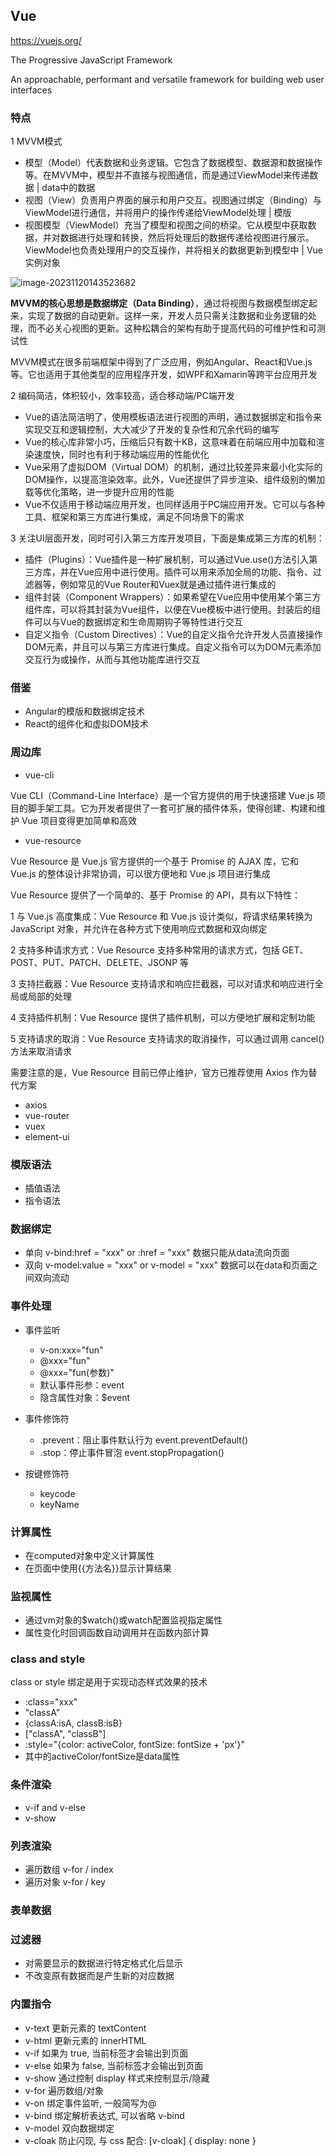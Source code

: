 ## Vue

https://vuejs.org/

The Progressive JavaScript Framework

An approachable, performant and versatile framework for building web user interfaces

### 特点

1 MVVM模式

- 模型（Model）代表数据和业务逻辑。它包含了数据模型、数据源和数据操作等。在MVVM中，模型并不直接与视图通信，而是通过ViewModel来传递数据 | data中的数据
- 视图（View）负责用户界面的展示和用户交互。视图通过绑定（Binding）与ViewModel进行通信，并将用户的操作传递给ViewModel处理 | 模版
- 视图模型（ViewModel）充当了模型和视图之间的桥梁。它从模型中获取数据，并对数据进行处理和转换，然后将处理后的数据传递给视图进行展示。ViewModel也负责处理用户的交互操作，并将相关的数据更新到模型中 | Vue实例对象

![image-20231120143523682](C:\Users\zz153\AppData\Roaming\Typora\typora-user-images\image-20231120143523682.png)

**MVVM的核心思想是数据绑定（Data Binding）**，通过将视图与数据模型绑定起来，实现了数据的自动更新。这样一来，开发人员只需关注数据和业务逻辑的处理，而不必关心视图的更新。这种松耦合的架构有助于提高代码的可维护性和可测试性

MVVM模式在很多前端框架中得到了广泛应用，例如Angular、React和Vue.js等。它也适用于其他类型的应用程序开发，如WPF和Xamarin等跨平台应用开发

2 编码简洁，体积较小，效率较高，适合移动端/PC端开发

- Vue的语法简洁明了，使用模板语法进行视图的声明，通过数据绑定和指令来实现交互和逻辑控制，大大减少了开发的复杂性和冗余代码的编写
- Vue的核心库非常小巧，压缩后只有数十KB，这意味着在前端应用中加载和渲染速度快，同时也有利于移动端应用的性能优化
- Vue采用了虚拟DOM（Virtual DOM）的机制，通过比较差异来最小化实际的DOM操作，以提高渲染效率。此外，Vue还提供了异步渲染、组件级别的懒加载等优化策略，进一步提升应用的性能
- Vue不仅适用于移动端应用开发，也同样适用于PC端应用开发。它可以与各种工具、框架和第三方库进行集成，满足不同场景下的需求

3 关注UI层面开发，同时可引入第三方库开发项目，下面是集成第三方库的机制：

- 插件（Plugins）：Vue插件是一种扩展机制，可以通过Vue.use()方法引入第三方库，并在Vue应用中进行使用。插件可以用来添加全局的功能、指令、过滤器等，例如常见的Vue Router和Vuex就是通过插件进行集成的
- 组件封装（Component Wrappers）：如果希望在Vue应用中使用某个第三方组件库，可以将其封装为Vue组件，以便在Vue模板中进行使用。封装后的组件可以与Vue的数据绑定和生命周期钩子等特性进行交互
- 自定义指令（Custom Directives）：Vue的自定义指令允许开发人员直接操作DOM元素，并且可以与第三方库进行集成。自定义指令可以为DOM元素添加交互行为或操作，从而与其他功能库进行交互

### 借鉴

- Angular的模版和数据绑定技术
- React的组件化和虚拟DOM技术

### 周边库

- vue-cli

Vue CLI（Command-Line Interface）是一个官方提供的用于快速搭建 Vue.js 项目的脚手架工具。它为开发者提供了一套可扩展的插件体系，使得创建、构建和维护 Vue 项目变得更加简单和高效

- vue-resource

Vue Resource 是 Vue.js 官方提供的一个基于 Promise 的 AJAX 库，它和 Vue.js 的整体设计非常协调，可以很方便地和 Vue.js 项目进行集成

Vue Resource 提供了一个简单的、基于 Promise 的 API，具有以下特性：

1 与 Vue.js 高度集成：Vue Resource 和 Vue.js 设计类似，将请求结果转换为 JavaScript 对象，并允许在各种方式下使用响应式数据和双向绑定

2 支持多种请求方式：Vue Resource 支持多种常用的请求方式，包括 GET、POST、PUT、PATCH、DELETE、JSONP 等

3 支持拦截器：Vue Resource 支持请求和响应拦截器，可以对请求和响应进行全局或局部的处理

4 支持插件机制：Vue Resource 提供了插件机制，可以方便地扩展和定制功能

5 支持请求的取消：Vue Resource 支持请求的取消操作，可以通过调用 cancel() 方法来取消请求

需要注意的是，Vue Resource 目前已停止维护，官方已推荐使用 Axios 作为替代方案

- axios
- vue-router
- vuex
- element-ui

### 模版语法

- 插值语法
- 指令语法

### 数据绑定

- 单向 v-bind:href = "xxx" or :href = "xxx"   数据只能从data流向页面
- 双向 v-model:value = "xxx" or v-model = "xxx" 数据可以在data和页面之间双向流动

### 事件处理

- 事件监听
  - v-on:xxx="fun"
  - @xxx="fun"
  - @xxx="fun(参数)"
  - 默认事件形参：event
  - 隐含属性对象：$event

- 事件修饰符
  - .prevent：阻止事件默认行为 event.preventDefault()
  - .stop：停止事件冒泡 event.stopPropagation()
- 按键修饰符
  - keycode
  - keyName

### 计算属性

- 在computed对象中定义计算属性
- 在页面中使用{{方法名}}显示计算结果

### 监视属性

- 通过vm对象的$watch()或watch配置监视指定属性
- 属性变化时回调函数自动调用并在函数内部计算

### class and style

class or style 绑定是用于实现动态样式效果的技术

- :class="xxx"
- "classA"
- {classA:isA, classB:isB}
- ["classA", "classB"]
- :style="{color: activeColor, fontSize: fontSize + 'px'}"
- 其中的activeColor/fontSize是data属性

### 条件渲染

- v-if and v-else
- v-show

### 列表渲染

- 遍历数组 v-for / index
- 遍历对象 v-for / key

### 表单数据



### 过滤器

- 对需要显示的数据进行特定格式化后显示
- 不改变原有数据而是产生新的对应数据

### 内置指令

- v-text 更新元素的 textContent
- v-html 更新元素的 innerHTML
- v-if 如果为 true, 当前标签才会输出到页面
- v-else 如果为 false, 当前标签才会输出到页面
- v-show 通过控制 display 样式来控制显示/隐藏
- v-for 遍历数组/对象
- v-on 绑定事件监听, 一般简写为@
- v-bind 绑定解析表达式, 可以省略 v-bind
- v-model 双向数据绑定
- v-cloak 防止闪现, 与 css 配合: [v-cloak] { display: none }

